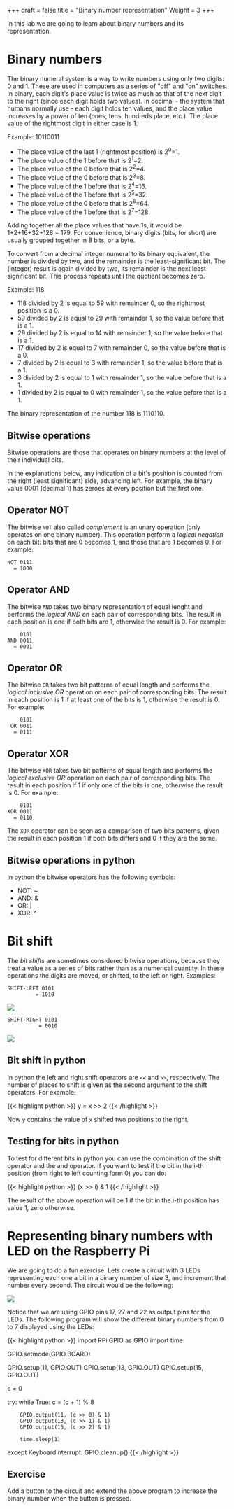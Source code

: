+++
draft = false
title = "Binary number representation"
Weight = 3
+++

In this lab we are going to learn about binary numbers and its representation.

# Binary numbers

The binary numeral system is a way to write numbers using only two digits: 0 and 1. These are used in computers as a series of "off" and "on" switches. In binary, each digit's place value is twice as much as that of the next digit to the right (since each digit holds two values). In decimal - the system that humans normally use - each digit holds ten values, and the place value increases by a power of ten (ones, tens, hundreds place, etc.). The place value of the rightmost digit in either case is 1.

Example: 10110011

* The place value of the last 1 (rightmost position) is 2<sup>0</sup>=1.
* The place value of the 1 before that is 2<sup>1</sup>=2.
* The place value of the 0 before that is 2<sup>2</sup>=4.
* The place value of the 0 before that is 2<sup>3</sup>=8.
* The place value of the 1 before that is 2<sup>4</sup>=16.
* The place value of the 1 before that is 2<sup>5</sup>=32.
* The place value of the 0 before that is 2<sup>6</sup>=64.
* The place value of the 1 before that is 2<sup>7</sup>=128.

Adding together all the place values that have 1s, it would be 1+2+16+32+128 = 179. For convenience, binary digits (bits, for short) are usually grouped together in 8 bits, or a byte.

To convert from a decimal integer numeral to its binary equivalent, the number is divided by two, and the remainder is the least-significant bit. The (integer) result is again divided by two, its remainder is the next least significant bit. This process repeats until the quotient becomes zero.

Example: 118

* 118 divided by 2 is equal to 59 with remainder 0, so the rightmost position is a 0.
* 59 divided by 2 is equal to 29 with remainder 1, so the value before that is a 1.
* 29 divided by 2 is equal to 14 with remainder 1, so the value before that is a 1.
* 17 divided by 2 is equal to 7 with remainder 0, so the value before that is a 0.
* 7 divided by 2 is equal to 3 with remainder 1, so the value before that is a 1.
* 3 divided by 2 is equal to 1 with remainder 1, so the value before that is a 1.
* 1 divided by 2 is equal to 0 with remainder 1, so the value before that is a 1.

The binary representation of the number 118 is 1110110.

## Bitwise operations

Bitwise operations are those that operates on binary numbers at the level of their individual bits.

In the explanations below, any indication of a bit's position is counted from the right (least significant) side, advancing left. For example, the binary value 0001 (decimal 1) has zeroes at every position but the first one.

## Operator NOT
The bitwise `NOT` also called *complement* is an unary operation (only operates on one binary number). This operation perform a *logical negation* on each bit: bits that are 0 becomes 1, and those that are 1 becomes 0. For example:

    NOT 0111
      = 1000

## Operator AND
The bitwise `AND` takes two binary representation of equal lenght and performs the *logical AND* on each pair of corresponding bits. The result in each position is one if both bits are 1, otherwise the result is 0. For example:

        0101
    AND 0011
      = 0001

## Operator OR
The bitwise `OR` takes two bit patterns of equal length and performs the *logical inclusive OR* operation on each pair of corresponding bits. The result in each position is 1 if at least one of the bits is 1, otherwise the result is 0. For example:

        0101
     OR 0011
      = 0111

## Operator XOR
The bitwise `XOR` takes two bit patterns of equal length and performs the *logical exclusive OR* operation on each pair of corresponding bits. The result in each position if 1 if only one of the bits is one, otherwise the result is 0. For example:

        0101
    XOR 0011
      = 0110

The `XOR` operator can be seen as a comparison of two bits patterns, given the result in each position 1 if both bits differs and 0 if they are the same.

## Bitwise operations in python
In python the bitwise operators has the following symbols:

* NOT: ~
* AND: &
*  OR: |
* XOR: ^

# Bit shift
The *bit shifts* are sometimes considered bitwise operations, because they treat a value as a series of bits rather than as a numerical quantity. In these operations the digits are moved, or shifted, to the left or right. Examples:

    SHIFT-LEFT 0101
             = 1010

![](shift-left.png)

    SHIFT-RIGHT 0101
              = 0010

![](shift-right.png)

## Bit shift in python
In python the left and right shift operators are `<<` and `>>`, respectively. The number of places to shift is given as the second argument to the shift operators. For example:

{{< highlight python >}}
y = x >> 2
{{< /highlight >}}

Now `y` contains the value of `x` shifted two positions to the right.

## Testing for bits in python
To test for different bits in python you can use the combination of the shift operator and the and operator. If you want to test if the bit in the i-th position (from right to left counting form 0) you can do:

{{< highlight python >}}
(x >> i) & 1
{{< /highlight >}}

The result of the above operation will be 1 if the bit in the i-th position has value 1, zero otherwise.

# Representing binary numbers with LED on the Raspberry Pi
We are going to do a fun exercise. Lets create a circuit with 3 LEDs representing each one a bit in a binary number of size 3, and increment that number every second. The circuit would be the following:

![](binary.png)

Notice that we are using GPIO pins 17, 27 and 22 as output pins for the LEDs. The following program will show the different binary numbers from 0 to 7 displayed using the LEDs:

{{< highlight python >}}
import RPi.GPIO as GPIO
import time

GPIO.setmode(GPIO.BOARD)

GPIO.setup(11, GPIO.OUT)
GPIO.setup(13, GPIO.OUT)
GPIO.setup(15, GPIO.OUT)

c = 0

try:
    while True:
        c = (c + 1) % 8

        GPIO.output(11, (c >> 0) & 1)
        GPIO.output(13, (c >> 1) & 1)
        GPIO.output(15, (c >> 2) & 1)

        time.sleep(1)
except KeyboardInterrupt:
    GPIO.cleanup()
{{< /highlight >}}

## Exercise
Add a button to the circuit and extend the above program to increase the binary number when the button is pressed.
